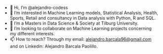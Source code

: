 - 👋 Hi, I’m @alejandro-codess
- 👀 I’m interested in Machine Learning models, Statistical Analysis, Health, Sports, Retail and consultancy in Data analysis with Python, R and SQL.
- 🌱 I’m a Masters in Data Science & Society at Tilburg University.
- 💞️ I’m looking to collaborate on Machine Learning projects concerning my different interests.
- 📫 How to reach? Through my email: alejandro.barcala96@gmail.com and on Linkedin: Alejandro Barcala Paolillo.

<!---
alejandro-codess/alejandro-codess is a ✨ special ✨ repository because its `README.md` (this file) appears on your GitHub profile.
You can click the Preview link to take a look at your changes.
--->
